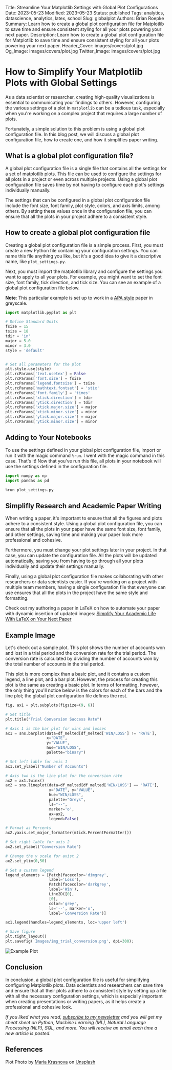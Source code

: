 Title: Streamline Your Matplotlib Settings with Global Plot Configurations
Date: 2023-05-23
Modified: 2023-05-23
Status: published
Tags: analytics, datascience, analytics, latex, school
Slug: globalplot
Authors: Brian Roepke
Summary: Learn how to create a global plot configuration file for Matplotlib to save time and ensure consistent styling for all your plots powering your next paper.
Description: Learn how to create a global plot configuration file for Matplotlib to save time and ensure consistent styling for all your plots powering your next paper.
Header_Cover: images/covers/plot.jpg
Og_Image: images/covers/plot.jpg
Twitter_Image: images/covers/plot.jpg

# How to Simplify Your Matplotlib Plots with Global Settings

As a data scientist or researcher, creating high-quality visualizations is essential to communicating your findings to others. However, configuring the various settings of a plot in `matplotlib` can be a tedious task, especially when you're working on a complex project that requires a large number of plots.

Fortunately, a simple solution to this problem is using a global plot configuration file. In this blog post, we will discuss a global plot configuration file, how to create one, and how it simplifies paper writing.

## What is a global plot configuration file?

A global plot configuration file is a single file that contains all the settings for a set of matplotlib plots. This file can be used to configure the settings for all plots in a project or even across multiple projects. Using a global plot configuration file saves time by not having to configure each plot's settings individually manually.

The settings that can be configured in a global plot configuration file include the font size, font family, plot style, colors, and axis limits, among others. By setting these values once in the configuration file, you can ensure that all the plots in your project adhere to a consistent style.

## How to create a global plot configuration file

Creating a global plot configuration file is a simple process. First, you must create a new Python file containing your configuration settings. You can name this file anything you like, but it's a good idea to give it a descriptive name, like `plot_settings.py`.

Next, you must import the matplotlib library and configure the settings you want to apply to all your plots. For example, you might want to set the font size, font family, tick direction, and tick size. You can see an example of a global plot configuration file below.

**Note**: This particular example is set up to work in a [APA style](https://apastyle.apa.org) paper in greyscale.

```python
import matplotlib.pyplot as plt

# Define Standard Units
fsize = 15
tsize = 18
tdir = 'in'
major = 5.0
minor = 3.0
style = 'default'


# Set all parameters for the plot
plt.style.use(style)
plt.rcParams['text.usetex'] = False
plt.rcParams['font.size'] = fsize
plt.rcParams['legend.fontsize'] = tsize
plt.rcParams['mathtext.fontset'] = 'stix'
plt.rcParams['font.family'] = 'times'
plt.rcParams['xtick.direction'] = tdir
plt.rcParams['ytick.direction'] = tdir
plt.rcParams['xtick.major.size'] = major
plt.rcParams['xtick.minor.size'] = minor
plt.rcParams['ytick.major.size'] = major
plt.rcParams['ytick.minor.size'] = minor
```

## Adding to Your Notebooks

To use the settings defined in your global plot configuration file, import or run it with the magic command `%run`. I went with the magic command in this case. That's it! Now that you've run this file, all plots in your notebook will use the settings defined in the configuration file.

```python
import numpy as np
import pandas as pd

%run plot_settings.py
```

## Simplifly Research and Academic Paper Writing

When writing a paper, it's important to ensure that all the figures and plots adhere to a consistent style. Using a global plot configuration file, you can ensure that all the plots in your paper have the same font size, font family, and other settings, saving time and making your paper look more professional and cohesive.

Furthermore, you must change your plot settings later in your project. In that case, you can update the configuration file. All the plots will be updated automatically, saving you from having to go through all your plots individually and update their settings manually.

Finally, using a global plot configuration file makes collaborating with other researchers or data scientists easier. If you're working on a project with multiple team members, having a single configuration file that everyone can use ensures that all the plots in the project have the same style and formatting.

Check out my authoring a paper in LaTeX on how to automate your paper with dynamic insertion of updated images: [Simplify Your Academic Life With LaTeX on Your Next Paper]({filename}../pm/latex.md)

## Example Image

Let's check out a sample plot. This plot shows the number of accounts won and lost in a trial period and the conversion rate for the trial period. The conversion rate is calculated by dividing the number of accounts won by the total number of accounts in the trial period.

This plot is more complex than a basic plot, and it contains a custom legend, a line plot, and a bar plot. However, the process for creating this plot is the same as creating a basic plot. In terms of formatting, however, the only thing you'll notice below is the colors for each of the bars and the line plot; the global plot configuration file defines the rest.

```python
fig, ax1 = plt.subplots(figsize=(9, 6))

# Set title
plt.title("Trial Conversion Success Rate")

# Axis 1 is the bar plot for wins and losses
ax1 = sns.barplot(data=df_melted[df_melted['WIN/LOSS'] != 'RATE'], 
                  x="DATE", 
                  y="VALUE", 
                  hue="WIN/LOSS", 
                  palette="binary")

# Set left lable for axis 1
ax1.set_ylabel("Number of Accounts")

# Axis two is the line plot for the conversion rate
ax2 = ax1.twinx()
ax2 = sns.lineplot(data=df_melted[df_melted['WIN/LOSS'] == 'RATE'], 
                   x="DATE", y="VALUE", 
                   hue="WIN/LOSS", 
                   palette="Greys", 
                   ls="--", 
                   marker='o', 
                   ax=ax2, 
                   legend=False)

# Format as Percents
ax2.yaxis.set_major_formatter(mtick.PercentFormatter())

# Set right lable for axis 2
ax2.set_ylabel("Conversion Rate")

# Change the y scale for axist 2
ax2.set_ylim(0,50)

# Set a custom legend
legend_elements = [Patch(facecolor='dimgray', 
                   label='Loss'),
                   Patch(facecolor='darkgrey', 
                   label='Win'),
                   Line2D([0], 
                   [0], 
                   color='grey', 
                   ls='--', marker='o', 
                   label='Conversion Rate')]

ax1.legend(handles=legend_elements, loc='upper left')

# Save figure
plt.tight_layout()
plt.savefig('Images/img_trial_conversion.png', dpi=300);
```

![Example Plot]({static}../../images/posts/globalplot_01.png)

## Conclusion

In conclusion, a global plot configuration file is useful for simplifying configuring Matplotlib plots. Data scientists and researchers can save time and ensure that all their plots adhere to a consistent style by setting up a file with all the necessary configuration settings, which is especially important when creating presentations or writing papers, as it helps create a professional and cohesive look.

*If you liked what you read, [subscribe to my newsletter](https://campaign.dataknowsall.com/subscribe) and you will get my cheat sheet on Python, Machine Learning (ML), Natural Language Processing (NLP), SQL, and more. You will receive an email each time a new article is posted.*

## References

Plot Photo by <a href="https://unsplash.com/@salty_morning?utm_source=unsplash&utm_medium=referral&utm_content=creditCopyText">Maria Krasnova</a> on <a href="https://unsplash.com/s/photos/plot?utm_source=unsplash&utm_medium=referral&utm_content=creditCopyText">Unsplash</a>
  